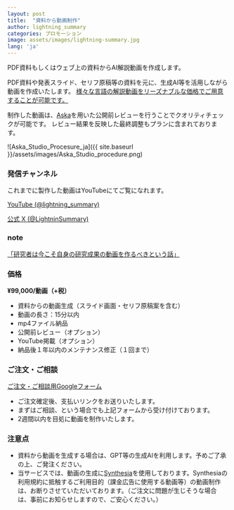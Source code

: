 ```yaml
---
layout: post
title:  "資料から動画制作"
author: lightning_summary
categories: プロモーション
image: assets/images/lightning-summary.jpg
lang: 'ja'
---
```

PDF資料もしくはウェブ上の資料からAI解説動画を作成します。

PDF資料や発表スライド、セリフ原稿等の資料を元に、生成AI等を活用しながら動画を作成いたします。
<a href="#">様々な言語の解説動画をリーズナブルな価格でご用意することが可能です。</a>

制作した動画は、<a href="https://aska.systems/ja">Aska</a>を用いた公開前レビューを行うことでクオリティチェックが可能です。
レビュー結果を反映した最終調整もプランに含まれております。

![Aska_Studio_Procesure_ja]({{ site.baseurl }}/assets/images/Aska_Studio_procedure.png)


### 発信チャンネル
これまでに製作した動画はYouTubeにてご覧になれます。

<a class="btn btn-primary text-white" href="https://www.youtube.com/@lightning_summary/videos">YouTube (@lightning_summary)</a>

<a class="btn btn-primary text-white" href="https://twitter.com/LightninSummary">公式 X (@LightninSummary)</a>

### note

[「研究者は今こそ自身の研究成果の動画を作るべきという話」](https://note.com/tatsurokawamoto/n/n6c9cb6d71c0d?sub_rt=share_pb)


### 価格

**¥99,000/動画（+税）** 

- 資料からの動画生成（スライド画面・セリフ原稿案を含む）
- 動画の長さ：15分以内
- mp4ファイル納品
- 公開前レビュー（オプション）
- YouTube掲載（オプション）
- 納品後１年以内のメンテナンス修正（１回まで）


### ご注文・ご相談

<a class="btn btn-primary text-white" href="https://docs.google.com/forms/d/e/1FAIpQLSeB_X5ie151T50PbzQvfVAwi8B1MJhOi1PE2UibfGfXXp6BYw/viewform?usp=sf_link">ご注文・ご相談用Googleフォーム</a>

- ご注文確定後、支払いリンクをお送りいたします。
- まずはご相談、という場合でも上記フォームから受け付けております。
- 2週間以内を目処に動画を制作いたします。


### 注意点
- 資料から動画を生成する場合は、GPT等の生成AIを利用します。予めご了承の上、ご発注ください。
- 当サービスでは、動画の生成に[Synthesia](https://www.synthesia.io/)を使用しております。Synthesiaの利用規約に抵触するご利用目的（課金広告に使用する動画等）の動画制作は、お断りさせていただいております。（ご注文に問題が生じそうな場合は、事前にお知らせしますので、ご安心ください。）
